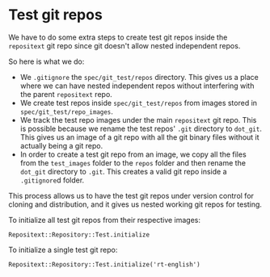 # Test git repos

We have to do some extra steps to create test git repos inside the `repositext`
git repo since git doesn't allow nested independent repos.

So here is what we do:

* We `.gitignore` the `spec/git_test/repos` directory. This gives us a place
  where we can have nested independent repos without interfering with the
  parent `repositext` repo.
* We create test repos inside `spec/git_test/repos` from images stored in
  `spec/git_test/repo_images`.
* We track the test repo images under the main `repositext` git repo. This
  is possible because we rename the test repos' `.git` directory to `dot_git`.
  This gives us an image of a git repo with all the git binary files without
  it actually being a git repo.
* In order to create a test git repo from an image, we copy all the files
  from the `test_images` folder to the `repos` folder and then rename the 
  `dot_git` directory to `.git`. This creates a valid git repo inside a 
  `.gitignore`d folder.

This process allows us to have the test git repos under version control for
cloning and distribution, and it gives us nested working git repos for testing.

To initialize all test git repos from their respective images:

    Repositext::Repository::Test.initialize

To initialize a single test git repo:

    Repositext::Repository::Test.initialize('rt-english')

